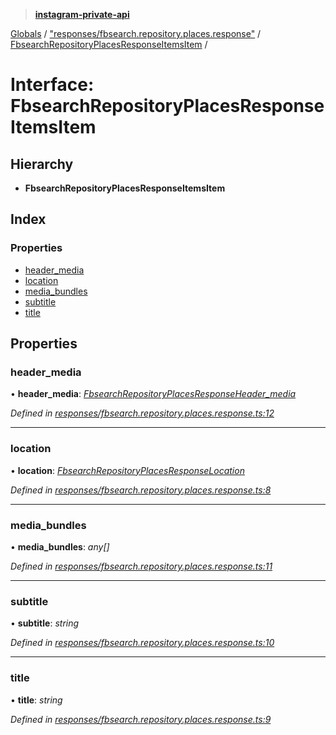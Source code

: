 > **[instagram-private-api](../README.md)**

[Globals](../README.md) / ["responses/fbsearch.repository.places.response"](../modules/_responses_fbsearch_repository_places_response_.md) / [FbsearchRepositoryPlacesResponseItemsItem](_responses_fbsearch_repository_places_response_.fbsearchrepositoryplacesresponseitemsitem.md) /

# Interface: FbsearchRepositoryPlacesResponseItemsItem

## Hierarchy

* **FbsearchRepositoryPlacesResponseItemsItem**

## Index

### Properties

* [header_media](_responses_fbsearch_repository_places_response_.fbsearchrepositoryplacesresponseitemsitem.md#header_media)
* [location](_responses_fbsearch_repository_places_response_.fbsearchrepositoryplacesresponseitemsitem.md#location)
* [media_bundles](_responses_fbsearch_repository_places_response_.fbsearchrepositoryplacesresponseitemsitem.md#media_bundles)
* [subtitle](_responses_fbsearch_repository_places_response_.fbsearchrepositoryplacesresponseitemsitem.md#subtitle)
* [title](_responses_fbsearch_repository_places_response_.fbsearchrepositoryplacesresponseitemsitem.md#title)

## Properties

###  header_media

• **header_media**: *[FbsearchRepositoryPlacesResponseHeader_media](_responses_fbsearch_repository_places_response_.fbsearchrepositoryplacesresponseheader_media.md)*

*Defined in [responses/fbsearch.repository.places.response.ts:12](https://github.com/dilame/instagram-private-api/blob/e9c516c/src/responses/fbsearch.repository.places.response.ts#L12)*

___

###  location

• **location**: *[FbsearchRepositoryPlacesResponseLocation](_responses_fbsearch_repository_places_response_.fbsearchrepositoryplacesresponselocation.md)*

*Defined in [responses/fbsearch.repository.places.response.ts:8](https://github.com/dilame/instagram-private-api/blob/e9c516c/src/responses/fbsearch.repository.places.response.ts#L8)*

___

###  media_bundles

• **media_bundles**: *any[]*

*Defined in [responses/fbsearch.repository.places.response.ts:11](https://github.com/dilame/instagram-private-api/blob/e9c516c/src/responses/fbsearch.repository.places.response.ts#L11)*

___

###  subtitle

• **subtitle**: *string*

*Defined in [responses/fbsearch.repository.places.response.ts:10](https://github.com/dilame/instagram-private-api/blob/e9c516c/src/responses/fbsearch.repository.places.response.ts#L10)*

___

###  title

• **title**: *string*

*Defined in [responses/fbsearch.repository.places.response.ts:9](https://github.com/dilame/instagram-private-api/blob/e9c516c/src/responses/fbsearch.repository.places.response.ts#L9)*